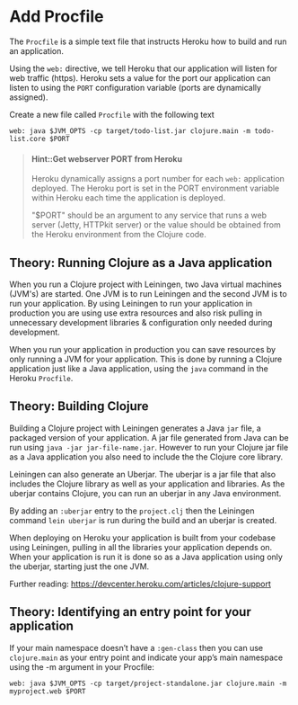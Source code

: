 # Add Procfile

The `Procfile` is a simple text file that instructs Heroku how to build and run an application.

Using the `web:` directive, we tell Heroku that our application will listen for web traffic (https).  Heroku sets a value for the port our application can listen to using the `PORT` configuration variable (ports are dynamically assigned).

Create a new file called `Procfile` with the following text

```none
web: java $JVM_OPTS -cp target/todo-list.jar clojure.main -m todo-list.core $PORT
```

> #### Hint::Get webserver PORT from Heroku
> Heroku dynamically assigns a port number for each `web:` application deployed.  The Heroku port is set in the PORT environment variable within Heroku each time the application is deployed.
>
> "$PORT" should be an argument to any service that runs a web server (Jetty, HTTPkit server) or the value should be obtained from the Heroku environment from the Clojure code.


## Theory: Running Clojure as a Java application

When you run a Clojure project with Leiningen, two Java virtual machines (JVM's) are started.  One JVM is to run Leiningen and the second JVM is to run your application.  By using Leiningen to run your application in production you are using use extra resources and also risk pulling in unnecessary development libraries & configuration only needed during development.

When you run your application in production you can save resources by only running a JVM for your application.  This is done by running a Clojure application just like a Java application, using the `java` command in the Heroku `Procfile`.


## Theory: Building Clojure

Building a Clojure project with Leiningen generates a Java `jar` file, a packaged version of your application.  A jar file generated from Java can be run using `java -jar jar-file-name.jar`.  However to run your Clojure jar file as a Java application you also need to include the the Clojure core library.

Leiningen can also generate an Uberjar.  The uberjar is a jar file that also includes the Clojure library as well as your application and libraries.  As the uberjar contains Clojure, you can run an uberjar in any Java environment.

By adding an `:uberjar` entry to the `project.clj` then the Leiningen command `lein uberjar` is run during the build and an uberjar is created.

When deploying on Heroku your application is built from your codebase using Leiningen, pulling in all the libraries your application depends on.  When your application is run it is done so as a Java application using only the uberjar, starting just the one JVM.

Further reading: https://devcenter.heroku.com/articles/clojure-support


## Theory: Identifying an entry point for your application

If your main namespace doesn’t have a `:gen-class` then you can use `clojure.main` as your entry point and indicate your app’s main namespace using the -m argument in your Procfile:

```none
web: java $JVM_OPTS -cp target/project-standalone.jar clojure.main -m myproject.web $PORT
```
